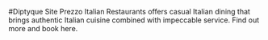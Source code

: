 #Diptyque Site
Prezzo Italian Restaurants offers casual Italian dining that brings authentic Italian cuisine combined with impeccable service. 
Find out more and book here.
